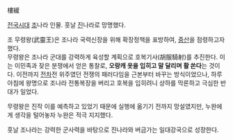 樓緩  

[전국시대](%EC%A0%84%EA%B5%AD%EC%8B%9C%EB%8C%80.md) [조](%EC%A1%B0.md)나라 인물.
훗날 [진](%EC%A7%84.md)나라로 망명했다.

조 무령왕(武靈王)은 조나라 국력신장을 위해 확장정책을 표방하여, [중산](%EC%A4%91%EC%82%B0.md)을 점령하고자 했다.  
무령왕은 조나라 군대를 강력하게 육성할 계획으로 호복기사(胡服騎射)를 추진한다. 이는 이민족과 잦은 분쟁에서 얻은 통찰로, **오랑캐 옷을
입히고 말 달리며 활 쏜다**는 것이다. 이전까지 [전차](%EC%A0%84%EC%B0%A8.md)전 위주였던 전쟁의 패러다임을
근본부터 바꾸는 방식이었으나, 하루아침에 왕명으로 조나라 전통복장을 버리고 호복을 입히려니 상하를 막론하고 극심한 반대가 일었다.

무령왕은 진작 이를 예측하고 있었기 때문에 실행에 옮기기 전까지 망설였지만, 누완에게 생각을 털어놓자 누완은 적극 지지했다.  

훗날 조나라는 강력한 군사력을 바탕으로 진나라와 버금가는 일대강국으로 성장한다.  

